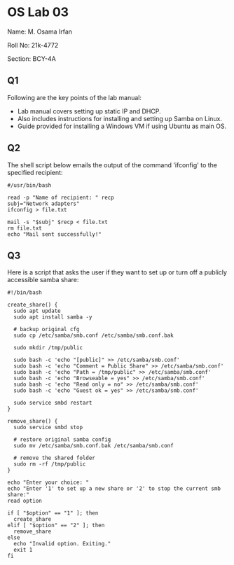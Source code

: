 # OS Lab 03
Name: M. Osama Irfan

Roll No: 21k-4772

Section: BCY-4A

## Q1
Following are the key points of the lab manual:
* Lab manual covers setting up static IP and DHCP.
* Also includes instructions for installing and setting up Samba on Linux.
* Guide provided for installing a Windows VM if using Ubuntu as main OS.

## Q2
The shell script below emails the output of the command 'ifconfig' to the specified recipient:
```
#/usr/bin/bash

read -p "Name of recipient: " recp
subj="Network adapters"
ifconfig > file.txt

mail -s "$subj" $recp < file.txt
rm file.txt
echo "Mail sent successfully!"

```

## Q3
Here is a script that asks the user if they want to set up or turn off a publicly accessible samba share:
```
#!/bin/bash

create_share() {
  sudo apt update
  sudo apt install samba -y

  # backup original cfg
  sudo cp /etc/samba/smb.conf /etc/samba/smb.conf.bak

  sudo mkdir /tmp/public

  sudo bash -c 'echo "[public]" >> /etc/samba/smb.conf'
  sudo bash -c 'echo "Comment = Public Share" >> /etc/samba/smb.conf'
  sudo bash -c 'echo "Path = /tmp/public" >> /etc/samba/smb.conf'
  sudo bash -c 'echo "Browseable = yes" >> /etc/samba/smb.conf'
  sudo bash -c 'echo "Read only = no" >> /etc/samba/smb.conf'
  sudo bash -c 'echo "Guest ok = yes" >> /etc/samba/smb.conf'

  sudo service smbd restart
}

remove_share() {
  sudo service smbd stop

  # restore original samba config
  sudo mv /etc/samba/smb.conf.bak /etc/samba/smb.conf

  # remove the shared folder
  sudo rm -rf /tmp/public
}

echo "Enter your choice: "
echo "Enter '1' to set up a new share or '2' to stop the current smb share:"
read option

if [ "$option" == "1" ]; then
  create_share
elif [ "$option" == "2" ]; then
  remove_share
else
  echo "Invalid option. Exiting."
  exit 1
fi
```
